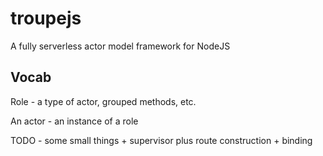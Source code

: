 # troupejs

A fully serverless actor model framework for NodeJS

## Vocab

Role - a type of actor, grouped methods, etc.

An actor - an instance of a role

TODO - some small things + supervisor plus route construction + binding
